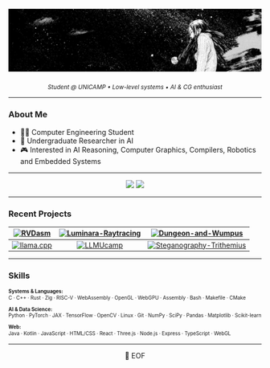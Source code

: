 ![banner](assets/banner.jpg)

<div align="center">
  <sub><i>Student @ UNICAMP • Low-level systems • AI & CG enthusiast</i></sub>
</div>

---

### About Me

- 🧑‍🎓 Computer Engineering Student
- 🔬 Undergraduate Researcher in AI
- 🎮 Interested in AI Reasoning, Computer Graphics, Compilers, Robotics and Embedded Systems

---

<div align="center">
  <img height="180em" src="https://github-stats-alpha.vercel.app/api?username=nPr0nn&cc=333333&tc=dddddd&ic=dddddd&bc=000000">
  <img height="180em" src="https://github-readme-stats.vercel.app/api/top-langs/?username=nPr0nn&hide=Jupyter%20Notebook,GDScript,VHDL,verilog,Systemverilog,CMake,Makefile,shell,css&layout=compact&langs_count=10&title_color=dddddd&text_color=dddddd&bg_color=000000&border_color=333333"/>
</div>

---

### Recent Projects

<!--
REPO_1=RVDasm
REPO_2=llama.cpp
REPO_3=Luminara-Raytracing
REPO_4=LLMUcamp
REPO_5=Steganography-Trithemius
REPO_6=Dungeon-and-Wumpus
-->

| [![RVDasm](https://github-readme-stats.vercel.app/api/pin/?username=nPr0nn&repo=RVDasm&theme=dark)](https://github.com/nPr0nn/RVDasm) | [![Luminara-Raytracing](https://github-readme-stats.vercel.app/api/pin/?username=nPr0nn&repo=Luminara-Raytracing&theme=dark)](https://github.com/nPr0nn/Luminara-Raytracing) | [![Dungeon-and-Wumpus](https://github-readme-stats.vercel.app/api/pin/?username=nPr0nn&repo=Dungeon-and-Wumpus&theme=dark)](https://github.com/nPr0nn/Dungeon-and-Wumpus) |
|:--:|:--:|:--:|
| [![llama.cpp](https://github-readme-stats.vercel.app/api/pin/?username=nPr0nn&repo=llama.cpp&theme=dark)](https://github.com/nPr0nn/llama.cpp) | [![LLMUcamp](https://github-readme-stats.vercel.app/api/pin/?username=nPr0nn&repo=LLMUcamp&theme=dark)](https://github.com/nPr0nn/LLMUcamp) | [![Steganography-Trithemius](https://github-readme-stats.vercel.app/api/pin/?username=nPr0nn&repo=Steganography-Trithemius&theme=dark)](https://github.com/nPr0nn/Steganography-Trithemius) |

---

### Skills

<div style="font-size:0.7em; line-height:1.3em;">
  <p><b>Systems & Languages:</b><br/>
  C · C++ · Rust · Zig · RISC-V · WebAssembly · OpenGL · WebGPU · Assembly · Bash · Makefile · CMake</p>

  <p><b>AI & Data Science:</b><br/>
  Python · PyTorch · JAX · TensorFlow · OpenCV · Linux · Git · NumPy · SciPy · Pandas · Matplotlib · Scikit-learn</p>

  <p><b>Web:</b><br/>
  Java · Kotlin · JavaScript · HTML/CSS · React · Three.js · Node.js · Express · TypeScript · WebGL</p>
</div>

---

<div align="center">
 💾 EOF
</div>

